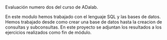 Evaluación numero dos del curso de ADalab.

En este modulo hemos trabajado con el lenguaje SQL y las bases de datos. Hemos trabajado desde como crear una base de datos hasta la creacion de consultas y subconsultas. 
En este proyecto se adjuntan los resultados a los ejercicios realizados como fin de módulo.

